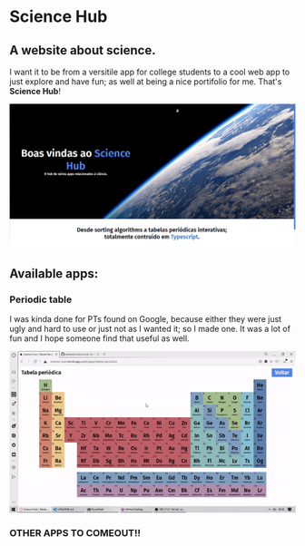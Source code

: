 # Science Hub
## A website about science.

I want it to be from a versitile app for college students to a cool web app to just explore and have fun; as well at being a nice portifolio for me. That's **Science Hub**!

![](assets\science-hub-page-landing.png)

## Available apps:

### Periodic table
I was kinda done for PTs found on Google, because either they were just ugly and hard to use or just not as I wanted it; so I made one. It was a lot of fun and I hope someone find that useful as well.
    
![](assets/periodic-table.gif)

### OTHER APPS TO COMEOUT!!
